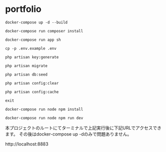 # portfolio

```
docker-compose up -d --build

docker-compose run composer install

docker-compose run app sh

cp -p .env.example .env

php artisan key:generate

php artisan migrate

php artisan db:seed

php artisan config:clear

php artisan config:cache

exit

docker-compose run node npm install

docker-compose run node npm run dev
```

本プロジェクトのルートにてターミナルで上記実行後に下記URLでアクセスできます。 その後はdocker-compose up -dのみで問題ありません。

http://localhost:8883